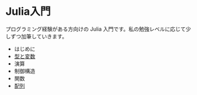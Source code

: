 # Julia入門

プログラミング経験がある方向けの Julia 入門です。私の勉強レベルに応じて少しずつ加筆していきます。
- はじめに
- [型と変数](型と変数.md)
- 演算
- 制御構造
- 関数
- [配列](配列.md)
